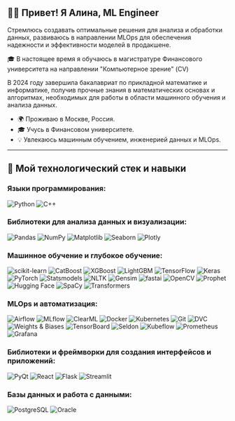 ## 👩‍💻 Привет! Я Алина, ML Engineer

Стремлюсь создавать оптимальные решения для анализа и обработки данных, развиваюсь в направлении MLOps для обеспечения надежности и эффективности моделей в продакшене.

🎓 В настоящее время я обучаюсь в магистратуре Финансового университета на направлении "Компьютерное зрение" (CV)

В 2024 году завершила бакалавриат по прикладной математике и информатике, получив прочные знания в математических основах и алгоритмах, необходимых для работы в области машинного обучения и анализа данных.

- 🌍 Проживаю в Москве, Россия.
- 🎓 Учусь в Финансовом университете.
- 💡 Увлекаюсь машинным обучением, инженерией данных и MLOps.

---

## 🔧 Мой технологический стек и навыки

### Языки программирования:
![Python](https://img.shields.io/badge/-Python-3776AB?style=flat&logo=python&logoColor=white)
![C++](https://img.shields.io/badge/-C++-00599C?style=flat&logo=c%2B%2B&logoColor=white)

### Библиотеки для анализа данных и визуализации:
![Pandas](https://img.shields.io/badge/-Pandas-150458?style=flat&logo=pandas&logoColor=white)
![NumPy](https://img.shields.io/badge/-NumPy-013243?style=flat&logo=numpy&logoColor=white)
![Matplotlib](https://img.shields.io/badge/-Matplotlib-3776AB?style=flat&logo=plotly&logoColor=white)
![Seaborn](https://img.shields.io/badge/-Seaborn-3776AB?style=flat&logo=seaborn&logoColor=white)
![Plotly](https://img.shields.io/badge/-Plotly-3F4F75?style=flat&logo=plotly&logoColor=white)

### Машинное обучение и глубокое обучение:
![scikit-learn](https://img.shields.io/badge/-scikit--learn-F7931E?style=flat&logo=scikit-learn&logoColor=white)
![CatBoost](https://img.shields.io/badge/-CatBoost-FF6F00?style=flat&logo=catboost&logoColor=white)
![XGBoost](https://img.shields.io/badge/-XGBoost-FF6600?style=flat&logo=xgboost&logoColor=white)
![LightGBM](https://img.shields.io/badge/-LightGBM-00C75A?style=flat&logo=lightgbm&logoColor=white)
![TensorFlow](https://img.shields.io/badge/-TensorFlow-FF6F00?style=flat&logo=tensorflow&logoColor=white)
![Keras](https://img.shields.io/badge/-Keras-D00000?style=flat&logo=keras&logoColor=white)
![PyTorch](https://img.shields.io/badge/-PyTorch-EE4C2C?style=flat&logo=pytorch&logoColor=white)
![Statsmodels](https://img.shields.io/badge/-Statsmodels-3776AB?style=flat)
![NLTK](https://img.shields.io/badge/-NLTK-85C1E9?style=flat&logo=nltk&logoColor=white)
![Gensim](https://img.shields.io/badge/-Gensim-FFC300?style=flat)
![fastai](https://img.shields.io/badge/-fastai-2E7D32?style=flat&logo=fastai&logoColor=white)
![OpenCV](https://img.shields.io/badge/-OpenCV-5C3EE8?style=flat&logo=opencv&logoColor=white)
![Prophet](https://img.shields.io/badge/-Prophet-0A9396?style=flat)
![Hugging Face](https://img.shields.io/badge/-Hugging%20Face-FF9E0F?style=flat&logo=huggingface&logoColor=white)
![SpaCy](https://img.shields.io/badge/-SpaCy-09A3D5?style=flat&logo=spacy&logoColor=white)
![Transformers](https://img.shields.io/badge/-Transformers-F7DF1E?style=flat&logo=huggingface&logoColor=black)

### MLOps и автоматизация:
![Airflow](https://img.shields.io/badge/-Airflow-017CEE?style=flat&logo=apache-airflow&logoColor=white)
![MLflow](https://img.shields.io/badge/-MLflow-0194E2?style=flat&logo=mlflow&logoColor=white)
![ClearML](https://img.shields.io/badge/-ClearML-FF6F00?style=flat&logo=clearml&logoColor=white)
![Docker](https://img.shields.io/badge/-Docker-2496ED?style=flat&logo=docker&logoColor=white)
![Kubernetes](https://img.shields.io/badge/-Kubernetes-326CE5?style=flat&logo=kubernetes&logoColor=white)
![Git](https://img.shields.io/badge/-Git-F05032?style=flat&logo=git&logoColor=white)
![DVC](https://img.shields.io/badge/-DVC-945DD6?style=flat&logo=dvc&logoColor=white)
![Weights & Biases](https://img.shields.io/badge/-Weights%20%26%20Biases-FFBE00?style=flat&logo=weightsandbiases&logoColor=white)
![TensorBoard](https://img.shields.io/badge/-TensorBoard-FF6F00?style=flat&logo=tensorboard&logoColor=white)
![Seldon](https://img.shields.io/badge/-Seldon-FFD700?style=flat&logo=seldon&logoColor=white)
![Kubeflow](https://img.shields.io/badge/-Kubeflow-326CE5?style=flat&logo=kubeflow&logoColor=white)
![Prometheus](https://img.shields.io/badge/-Prometheus-E6522C?style=flat&logo=prometheus&logoColor=white)
![Grafana](https://img.shields.io/badge/-Grafana-F46800?style=flat&logo=grafana&logoColor=white)

### Библиотеки и фреймворки для создания интерфейсов и приложений:
![PyQt](https://img.shields.io/badge/-PyQt-41CD52?style=flat&logo=qt&logoColor=white)
![React](https://img.shields.io/badge/-React-61DAFB?style=flat&logo=react&logoColor=white)
![Flask](https://img.shields.io/badge/-Flask-000000?style=flat&logo=flask&logoColor=white)
![Streamlit](https://img.shields.io/badge/-Streamlit-FF4B4B?style=flat&logo=streamlit&logoColor=white)

### Базы данных и работа с данными:
![PostgreSQL](https://img.shields.io/badge/-PostgreSQL-336791?style=flat&logo=postgresql&logoColor=white)
![Oracle](https://img.shields.io/badge/-Oracle-F80000?style=flat&logo=oracle&logoColor=white)
